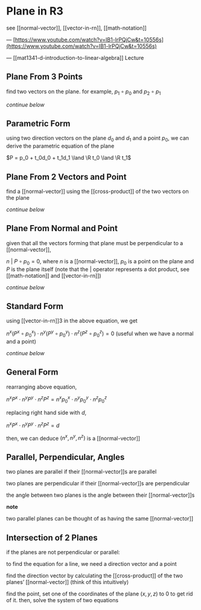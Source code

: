 # Plane in R3

see [[normal-vector]], [[vector-in-rn]], [[math-notation]]

&mdash; [https://www.youtube.com/watch?v=IB1-lrPQjCw&t=10556s](https://www.youtube.com/watch?v=IB1-lrPQjCw&t=10556s)

&mdash; [[mat1341-d-introduction-to-linear-algebra]] Lecture

## Plane From 3 Points

find two vectors on the plane. for example, $p_1 \circ p_0$ and $p_2 \circ p_1$

_continue below_

## Parametric Form

using two direction vectors on the plane $d_0$ and $d_1$ and a point $p_0$, we can derive the parametric equation of the plane

$P = p_0 + t_0d_0 + t_1d_1 \land \R t_0 \land \R t_1$

## Plane From 2 Vectors and Point

find a [[normal-vector]] using the [[cross-product]] of the two vectors on the plane

_continue below_

## Plane From Normal and Point

given that all the vectors forming that plane must be perpendicular to a [[normal-vector]],

$n\ |\ P \circ p_0 = 0$, where $n$ is a [[normal-vector]], $p_0$ is a point on the plane and $P$ is the plane itself (note that the $|$ operator represents a dot product, see [[math-notation]] and [[vector-in-rn]])

_continue below_

## Standard Form

using [[vector-in-rn]]3 in the above equation, we get

$n^x (P^x \circ p_0^x) \cdot n^y (P^y \circ p_0^y) \cdot n^z (P^z \circ p_0^z) = 0$ (useful when we have a normal and a point)

_continue below_

## General Form

rearranging above equation,

$n^xP^x \cdot n^yP^y \cdot n^zP^z = n^xp_0^x \cdot n^yp_0^y \cdot n^zp_0^z$

replacing right hand side with $d$,

$n^xP^x \cdot n^yP^y \cdot n^zP^z = d$

then, we can deduce $(n^x, n^y, n^z)$ is a [[normal-vector]]

## Parallel, Perpendicular, Angles

two planes are parallel if their [[normal-vector]]s are parallel

two planes are perpendicular if their [[normal-vector]]s are perpendicular

the angle between two planes is the angle between their [[normal-vector]]s

**note**

two parallel planes can be thought of as having the same [[normal-vector]]

## Intersection of 2 Planes

if the planes are not perpendicular or parallel:

to find the equation for a line, we need a direction vector and a point

find the direction vector by calculating the [[cross-product]] of the two planes’ [[normal-vector]] (think of this intuitively)

find the point, set one of the coordinates of the plane ($x, y, z$) to $0$ to get rid of it. then, solve the system of two equations
